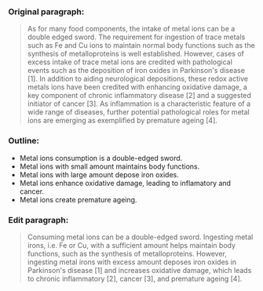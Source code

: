 ### Original paragraph:
> As for many food components, the intake of metal ions can be a double edged sword. 
The requirement for ingestion of trace metals such as Fe and Cu ions to maintain normal body functions such as the synthesis of metalloproteins is well established. 
However, cases of excess intake of trace metal ions are credited with pathological events such as the deposition of iron oxides in Parkinson's disease [1]. 
In addition to aiding neurological depositions, these redox active metals ions have been credited with enhancing oxidative damage, a key component of chronic inflammatory disease [2] and a suggested initiator of cancer [3]. 
As inflammation is a characteristic feature of a wide range of diseases, further potential pathological roles for metal ions are emerging as exemplified by premature ageing [4].

### Outline:
+ Metal ions consumption is a double-edged sword.
+ Metal ions with small amount maintains body functions.
+ Metal ions with large amount depose iron oxides.
+ Metal ions enhance oxidative damage, leading to inflamatory and cancer.
+ Metal ions create premature ageing.

### Edit paragraph:
> Consuming metal ions can be a double-edged sword. Ingesting metal irons, i.e. Fe or Cu, with a sufficient amount helps maintain body functions, such as the synthesis of metalloproteins. However, ingesting metal irons with excess amount deposes iron oxides in Parkinson's disease [1] and increases oxidative damage, which leads to chronic inflammatory [2], cancer [3], and premature ageing [4].
